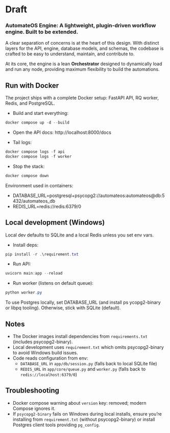 # Draft

### **AutomateOS Engine: A lightweight, plugin-driven workflow engine. Built to be extended.**

A clear separation of concerns is at the heart of this design. With distinct layers for the API, engine, database models, and schemas, the codebase is crafted to be easy to understand, maintain, and contribute to.

At its core, the engine is a lean **Orchestrator** designed to dynamically load and run any node, providing maximum flexibility to build the automations.

## Run with Docker

The project ships with a complete Docker setup: FastAPI API, RQ worker, Redis, and PostgreSQL.

-   Build and start everything:

```powershell
docker compose up -d --build
```

-   Open the API docs: http://localhost:8000/docs

-   Tail logs:

```powershell
docker compose logs -f api
docker compose logs -f worker
```

-   Stop the stack:

```powershell
docker compose down
```

Environment used in containers:

-   DATABASE_URL=postgresql+psycopg2://automateos:automateos@db:5432/automateos_db
-   REDIS_URL=redis://redis:6379/0

## Local development (Windows)

Local dev defaults to SQLite and a local Redis unless you set env vars.

-   Install deps:

```powershell
pip install -r .\requirement.txt
```

-   Run API:

```powershell
uvicorn main:app --reload
```

-   Run worker (listens on default queue):

```powershell
python worker.py
```

To use Postgres locally, set DATABASE_URL (and install ps ycopg2-binary or libpq tooling). Otherwise, stick with SQLite (default).

## Notes

-   The Docker images install dependencies from `requirements.txt` (includes psycopg2-binary).
-   Local development uses `requirement.txt` which omits psycopg2-binary to avoid Windows build issues.
-   Code reads configuration from env:
    -   `DATABASE_URL` in `app/db/session.py` (falls back to local SQLite file)
    -   `REDIS_URL` in `app/core/queue.py` and `worker.py` (falls back to `redis://localhost:6379/0`)

## Troubleshooting

-   Docker compose warning about `version` key: removed; modern Compose ignores it.
-   If `psycopg2-binary` fails on Windows during local installs, ensure you’re installing from `requirement.txt` (without psycopg2-binary) or install Postgres client tools providing `pg_config`.
